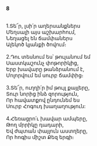 **8**

\
1.Տե՜ր, լսի՛ր աղերսանքներս\
 Մեղսալի այս աշխարհում,\
 Նեղացել են ճամփաներս\
 Ալեկոծ կյանքի ծովում։\
\
2.Դու տեսնում ես՝ թուլանում եմ\
 Սաստկաշունչ փոթորիկից,\
 Երբ խավարը թանձրանում է,\
 Մոլորվում եմ սուրբ ճամփից։\
\
3.Տե՜ր, ուղղի՛ր իմ թույլ քայլերը,\
 Տուր նորից ինձ զորություն,\
 Որ հավատքով ընդունեմ ես\
 Սուրբ Հոգուդ խաղաղություն:\
\
4.Հեռացրո՛ւ խավար ամպերը,\
 Թող մրրիկը դադարի,\
 Եվ ժպտան փայլուն աստղերը,\
 Որ հոգիս միշտ Քեզ երգի։
